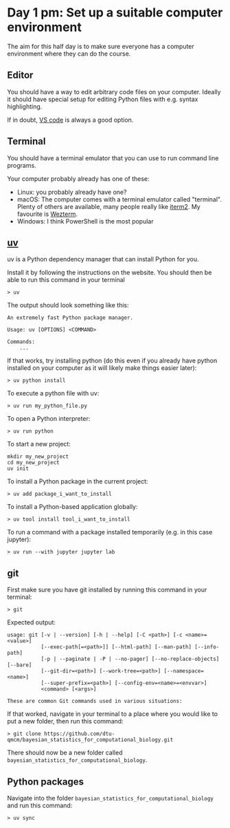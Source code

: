 # Day 1 pm: Set up a suitable computer environment

The aim for this half day is to make sure everyone has a computer environment where they can do the course.

## Editor

You should have a way to edit arbitrary code files on your computer. Ideally it should have special setup for editing Python files with e.g. syntax highlighting.

If in doubt, [VS code](https://code.visualstudio.com/) is always a good option.

## Terminal

You should have a terminal emulator that you can use to run command line programs.

Your computer probably already has one of these:

- Linux: you probably already have one? 
- macOS: The computer comes with a terminal emulator called "terminal". Plenty of others are available, many people really like [iterm2](https://iterm2.com/). My favourite is [Wezterm](https://wezterm.org/).
- Windows: I think PowerShell is the most popular

## [uv](https://docs.astral.sh/uv/)

uv is a Python dependency manager that can install Python for you. 

Install it by following the instructions on the website. You should then be able to run this command in your terminal

```shell
> uv
```

The output should look something like this:

```shell
An extremely fast Python package manager.

Usage: uv [OPTIONS] <COMMAND>

Commands:
    ...
```

If that works, try installing python (do this even if you already have python installed on your computer as it will likely make things easier later):

```shell
> uv python install
```

To execute a python file with uv:

```shell
> uv run my_python_file.py
```

To open a Python interpreter:

```shell
> uv run python
```

To start a new project:

```shell
mkdir my_new_project
cd my_new_project
uv init
```

To install a Python package in the current project:

```shell
> uv add package_i_want_to_install
```

To install a Python-based application globally:

```shell
> uv tool install tool_i_want_to_install
```

To run a command with a package installed temporarily (e.g. in this case jupyter):

```shell
> uv run --with jupyter jupyter lab
```

## git

First make sure you have git installed by running this command in your terminal:

```shell
> git
```

Expected output:
  
```shell
usage: git [-v | --version] [-h | --help] [-C <path>] [-c <name>=<value>]
           [--exec-path[=<path>]] [--html-path] [--man-path] [--info-path]
           [-p | --paginate | -P | --no-pager] [--no-replace-objects] [--bare]
           [--git-dir=<path>] [--work-tree=<path>] [--namespace=<name>]
           [--super-prefix=<path>] [--config-env=<name>=<envvar>]
           <command> [<args>]

These are common Git commands used in various situations:
```

If that worked, navigate in your terminal to a place where you would like to put a new folder, then run this command:

```shell
> git clone https://github.com/dtu-qmcm/bayesian_statistics_for_computational_biology.git
```

There should now be a new folder called `bayesian_statistics_for_computational_biology`.

## Python packages

Navigate into the folder `bayesian_statistics_for_computational_biology` and run this command:

```shell
> uv sync
```
